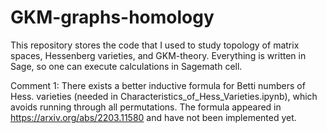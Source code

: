 # GKM-graphs-homology
This repository stores the code that I used to study topology of matrix spaces, Hessenberg varieties, and GKM-theory. Everything is written in Sage, so one can execute calculations in Sagemath cell.

Comment 1: There exists a better inductive formula for Betti numbers of Hess. varieties (needed in Characteristics_of_Hess_Varieties.ipynb), which avoids running through all permutations. The formula appeared in https://arxiv.org/abs/2203.11580 and have not been implemented yet.
